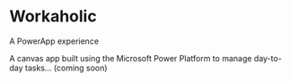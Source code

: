 # Workaholic
A PowerApp experience

A canvas app built using the Microsoft Power Platform to manage day-to-day tasks... (coming soon)
